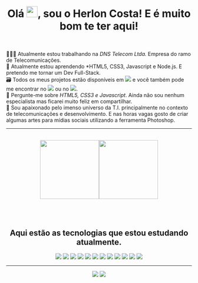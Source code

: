 <h1 align="center">Olá <img src="https://raw.githubusercontent.com/kaueMarques/kaueMarques/master/hi.gif" width="30px">, sou o Herlon Costa! E é muito bom te ter aqui!</h1>

<br>

👷🏻‍♂️ Atualmente estou trabalhando na *DNS Telecom Ltda.* Empresa do ramo de Telecomunicações.<br>
🚀 Atualmente estou aprendendo *HTML5, CSS3, Javascript e Node.js. E pretendo me tornar um Dev Full-Stack.<br>
🗃️ Todos os meus projetos estão disponíveis em [<img src="https://img.shields.io/badge/-Herlon Costa-05122A?style=flat&logo=github">](https://github.com/herloncosta) e você também pode me encontrar no [<img src="https://img.shields.io/badge/-Linkedin-05122A?style=flat&logo=linkedin">](https://www.linkedin.com/in/herloncosta) ou no [<img src="https://img.shields.io/badge/-Instagram-05122A?style=flat&logo=instagram">](https://instagram.com/herloncosta_/).<br>
💬 Pergunte-me sobre *HTML5, CSS3 e Javascript*. Ainda não sou nenhum especialista mas ficarei muito feliz em compartilhar.<br>
💖 Sou apaixonado pelo imenso universo da T.I. principalmente no contexto de telecomunicações e desenvolvimento. E nas horas vagas gosto de criar algumas artes para mídias sociais utilizando a ferramenta Photoshop.

<hr>
<br>

<div align="center">
  <a href="https://github.com/herloncosta"><img height="160em" src="https://github-readme-stats.vercel.app/api?username=herloncosta&show_icons=true&theme=dracula&include_all_commits=true&count_private=true"/><img height="160em" src="https://github-readme-stats.vercel.app/api/top-langs/?username=herloncosta&layout=compact&langs_count=7&theme=dracula"></a>
</div>

<br>
<br>
<br>
  
<div align="center">
  
  ## Aqui estão as tecnologias que estou estudando atualmente.
  
  <img src="https://img.shields.io/badge/-HTML5-05122A?style=flat&logo=html5">
  <img src="https://img.shields.io/badge/-CSS3-05122A?style=flat&logo=css3">
  <img src="https://img.shields.io/badge/-SASS-05122A?style=flat&logo=sass">
  <img src="https://img.shields.io/badge/-JavaScript-05122A?style=flat&logo=javascript">
  <img src="https://img.shields.io/badge/-TypeScript-05122A?style=flat&logo=typescript">
  <img src="https://img.shields.io/badge/-Bootstrap-05122A?style=flat&logo=bootstrap">
  <img src="https://img.shields.io/badge/-React-05122A?style=flat&logo=React">
  <img src="https://img.shields.io/badge/-NodeJS-05122A?style=flat&logo=Node.js">
  <img src="https://img.shields.io/badge/-Express-05122A?style=flat&logo=express">
  <img src="https://img.shields.io/badge/-PS-05122A?style=flat&logo=adobephotoshop">
  <img src="https://img.shields.io/badge/-Git-05122A?style=flat&logo=git">
  <img src="https://img.shields.io/badge/-Linux-05122A?style=flat&logo=linux">
</div>
  
<hr>

<div align="center">    
  <a href="https://api.whatsapp.com/send?phone=5571983012996" target="_blank"><img src="https://img.shields.io/badge/WhatsApp-25D366?style=for-the-badge&logo=whatsapp&logoColor=white" target="_blank"></a> 
  <a href="https://www.linkedin.com/in/herloncosta/" target="_blank"><img src="https://img.shields.io/badge/LinkedIn-0077B5?style=for-the-badge&logo=linkedin&logoColor=white" target="_blank"></a>  
</div>
